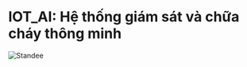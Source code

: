 # IOT_AI: Hệ thống giám sát và chữa cháy thông minh

![Standee](https://github.com/user-attachments/assets/4ac4a791-5fda-4c34-8607-60932f83f02d)

